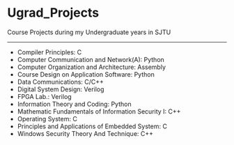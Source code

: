 # Ugrad_Projects
Course Projects during my Undergraduate years in SJTU

***
- Compiler Principles: C
- Computer Communication and Network(A): Python
- Computer Organization and Architecture: Assembly
- Course Design on Application Software: Python
- Data Communications: C/C++
- Digital System Design: Verilog
- FPGA Lab.: Verilog
- Information Theory and Coding: Python
- Mathematic Fundamentals of Information Security I: C++
- Operating System: C
- Principles and Applications of Embedded System: C
- Windows Security Theory And Technique: C++
